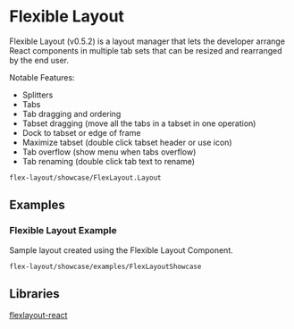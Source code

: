 # Flexible Layout

Flexible Layout (v0.5.2) is a layout manager that lets the developer arrange React components in multiple tab sets that can be resized and rearranged by the end user.

Notable Features:
* Splitters
* Tabs
* Tab dragging and ordering
* Tabset dragging (move all the tabs in a tabset in one operation)
* Dock to tabset or edge of frame
* Maximize tabset (double click tabset header or use icon)
* Tab overflow (show menu when tabs overflow)
* Tab renaming (double click tab text to rename)

```element
flex-layout/showcase/FlexLayout.Layout
```

## Examples

### Flexible Layout Example

 Sample layout created using the Flexible Layout Component.

```
flex-layout/showcase/examples/FlexLayoutShowcase
```

## Libraries

[flexlayout-react](https://www.npmjs.com/package/flexlayout-react)

